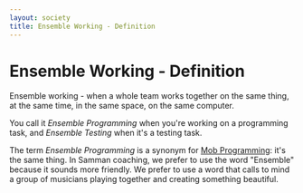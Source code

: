 ```yaml
---
layout: society
title: Ensemble Working - Definition
---
```


# Ensemble Working - Definition

Ensemble working - when a whole team works together on the same thing, at the same time, in the same space, on the same computer.

You call it _Ensemble Programming_ when you're working on a programming task, and _Ensemble Testing_ when it's a testing task.

The term _Ensemble Programming_ is a synonym for [Mob Programming](https://en.wikipedia.org/wiki/Mob_programming): it's the same thing. In Samman coaching, we prefer to use the word "Ensemble" because it sounds more friendly. We prefer to use a word that calls to mind a group of musicians playing together and creating something beautiful.

